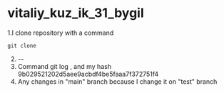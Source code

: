 # vitaliy_kuz_ik_31_bygil
 1.I clone repository with a  command 
 ```
 git clone
 ```
 2. --
 3. Command git log , and my hash 9b029521202d5aee9acbdf4be5faaa7f372751f4
 4. Any changes in "main" branch because I change it on "test" branch



